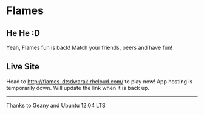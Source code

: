 # Flames

## He He :D

Yeah, Flames fun is back! Match your friends, peers and have fun!

## Live Site

~~Head to <http://flames-dtsdwarak.rhcloud.com/> to play now!~~ App hosting is temporarily down. Will update the link when it is back up.

---
Thanks to Geany and Ubuntu 12.04 LTS
